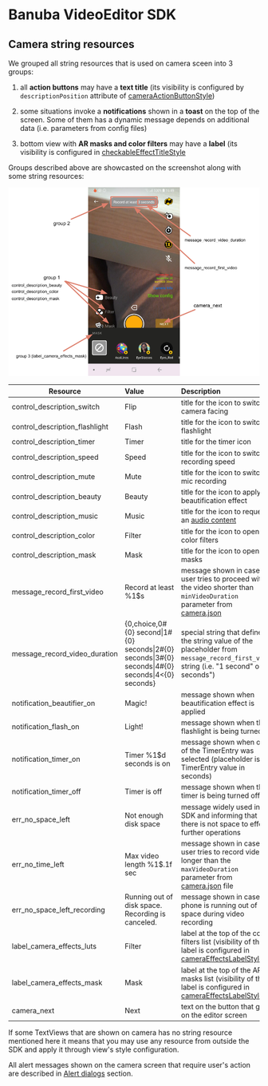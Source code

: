 # Banuba VideoEditor SDK
## Camera string resources

We grouped all string resources that is used on camera sceen into 3 groups:

1. all **action buttons** may have a **text title** (its visibility is configured by ```descriptionPosition``` attribute of [cameraActionButtonStyle](https://github.com/Banuba/ve-sdk-android-integration-sample/blob/main/app/src/main/res/values/themes.xml#L25))

2. some situations invoke a **notifications** shown in a **toast** on the top of the screen. Some of them has a dynamic message depends on additional data (i.e. parameters from config files)

3. bottom view with **AR masks and color filters** may have a **label** (its visibility is configured in [checkableEffectTitleStyle](https://github.com/Banuba/ve-sdk-android-integration-sample/blob/main/app/src/main/res/values/themes.xml#L39)

Groups described above are showcasted on the screenshot along with some string resources: 

![img](screenshots/camera_strings1.png)

| Resource        |      Value      |   Description |
| ------------- | :----------- | :------------- |
| control_description_switch | Flip | title for the icon to switch camera facing
| control_description_flashlight |  Flash | title for the icon to switch flashlight
| control_description_timer | Timer | title for the timer icon
| control_description_speed | Speed | title for the icon to switch recording speed
| control_description_mute | Mute | title for the icon to switch mic recording
| control_description_beauty | Beauty | title for the icon to apply beautification effect
| control_description_music | Music | title for the icon to request an [audio content](https://github.com/Banuba/ve-sdk-android-integration-sample#configure-audio-content)
| control_description_color | Filter | title for the icon to open color filters
| control_description_mask | Mask | title for the icon to open AR masks
| message_record_first_video | Record at least %1$s | message shown in case user tries to proceed with the video shorter than ```minVideoDuration``` parameter from [camera.json](https://github.com/Banuba/ve-sdk-android-integration-sample/blob/main/app/src/main/assets/camera.json#L3)
| message_record_video_duration | {0,choice,0#{0} second\|1#{0} seconds\|2#{0} seconds\|3#{0} seconds\|4#{0} seconds\|4&lt;{0} seconds} | special string that defines the string value of the placeholder from ```message_record_first_video``` string (i.e. "1 second" or "3 seconds")
| notification_beautifier_on | Magic! | message shown when beautification effect is applied
| notification_flash_on | Light! | message shown when the flashlight is being turned on
| notification_timer_on | Timer %1$d seconds is on | message shown when one of the TimerEntry was selected (placeholder is a TimerEntry value in seconds)
| notification_timer_off | Timer is off | message shown when the timer is being turned off
| err_no_space_left | Not enough disk space | message widely used in SDK and informing that there is not space to effort further operations
| err_no_time_left | Max video length %1$.1f sec | message shown in case of user tries to record video longer than the ```maxVideoDuration``` parameter from [camera.json](https://github.com/Banuba/ve-sdk-android-integration-sample/blob/main/app/src/main/assets/camera.json#L3) file
| err_no_space_left_recording | Running out of disk space. Recording is canceled. | message shown in case the phone is running out of space during video recording
| label_camera_effects_luts | Filter | label at the top of the color filters list (visibility of the label is configured in [cameraEffectsLabelStyle](https://github.com/Banuba/ve-sdk-android-integration-sample/blob/main/app/src/main/res/values/themes.xml#L32))
| label_camera_effects_mask | Mask | label at the top of the AR masks list (visibility of the label is configured in [cameraEffectsLabelStyle](https://github.com/Banuba/ve-sdk-android-integration-sample/blob/main/app/src/main/res/values/themes.xml#L32))
| camera_next | Next | text on the button that goes on the editor screen




If some TextViews that are shown on camera has no string resource mentioned here it means that you may use any resource from outside the SDK and apply it through view's style configuration.

All alert messages shown on the camera screen that require user's action are described in [Alert dialogs](alert_styles.md) section.

